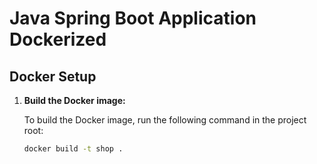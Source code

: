 # Java Spring Boot Application Dockerized

## Docker Setup

1. **Build the Docker image:**

   To build the Docker image, run the following command in the project root:

   ```bash
   docker build -t shop .
